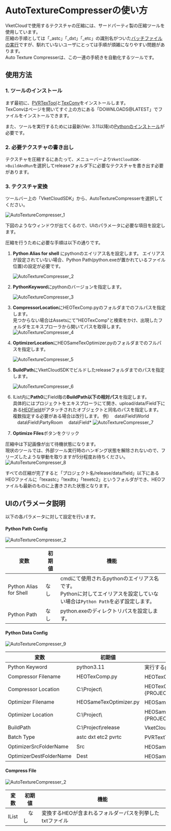 # AutoTextureCompresserの使い方
VketCloudで使用するテクスチャの圧縮には、サードパーティ製の圧縮ツールを使用しています。<br>
圧縮の手順としては「_astc」「_dxt」「_etc」の識別名がついた[バッチファイルの実行](../heoexporter/he_TextureCompression.md)ですが、馴れていないユーザにとっては手順が煩雑になりやすい問題があります。<br>
Auto Texture Compresserは、この一連の手続きを自動化するツールです。

## 使用方法
### 1. ツールのインストール
まず最初に、[PVRTexTool](https://developer.imaginationtech.com/pvrtextool/)と[TexConv](https://github.com/Microsoft/DirectXTex/wiki/Texconv)をインストールします。<br>
TexConvはページを開いてすぐ上の方にある「DOWNLOADS@LATEST」でファイルをインストールできます。

また、ツールを実行するためには最新(Ver. 3.11以降)の[Pythonのインストール](https://www.python.org/downloads/)が必要です。

### 2. 必要テクスチャの書き出し
テクスチャを圧縮するにあたって、メニューバーより`VketCloudSDK->BuildAndRun`を選択してreleaseフォルダ下に必要なテクスチャを書き出す必要があります。

### 3. テクスチャ変換
ツールバー上の「VketCloudSDK」から、AutoTextureCompresserを選択してください。<br>

![AutoTextureCompresser_1](img/AutoTextureCompresser_1.jpg)

下図のようなウィンドウが出てくるので、UIのパラメータに必要な項目を設定します。

圧縮を行うために必要な手順は以下の通りです。

1. **Python Alias for shell** にpythonのエイリアス名を設定します。
    エイリアスが設定されていない場合、Python Path(python.exeが置かれているファイル位置)の設定が必要です。

    ![AutoTextureCompresser_2](img/AutoTextureCompresser_2.jpg)

2. **PythonKeyword**にpythonのバージョンを指定します。

    ![AutoTextureCompresser_3](img/AutoTextureCompresser_3.jpg)

3. **CompressorLocation**にHEOTexComp.pyのフォルダまでのフルパスを指定します。<br>見つからない場合はAssetsにて"HEOTexComp"と検索をかけ、出現したフォルダをエキスプローラから開いてパスを取得します。
    ![AutoTextureCompresser_4](img/AutoTextureCompresser_4.jpg)

4. **OptimizerLocation**にHEOSameTexOptimizer.pyのフォルダまでのフルパスを指定します。

    ![AutoTextureCompresser_5](img/AutoTextureCompresser_5.jpg)

5. **BuildPath**にVketCloudSDKでビルドしたreleaseフォルダまでのパスを指定します。

    ![AutoTextureCompresser_6](img/AutoTextureCompresser_6.jpg)

6. IList内に**Path0**にField毎の**BuildPath以下の相対パス**を指定します。<br>具体的にはプロジェクトをエキスプローラにて開き、upload/data/Field下にある[HEOField](../HEOComponents/HEOField.md)がアタッチされたオブジェクトと同名のパスを指定します。<br>複数指定する必要がある場合は改行します。
例)
　data\Field\World
　data\Field\PartyRoom
　data\Field\*
    ![AutoTextureCompresser_7](img/AutoTextureCompresser_7.jpg)

7. **Optimize Files**ボタンをクリック

圧縮中は下記画像が出て待機状態になります。<br>
現状のツールでは、外部ツール実行時のハンギング状態を解除されないので、フリーズしたような挙動を取りますが5分程度お待ちください。
![AutoTextureCompresser_8](img/AutoTextureCompresser_8.jpg)

すべての圧縮が完了すると「プロジェクト名/release/data/field」以下にあるHEOファイルに「texastc」「texdtx」「texetc2」というフォルダができ、HEOファイルも最新のものに上書きされた状態となります。

## UIのパラメータ説明
以下の各パラメータに対して設定を行います。

#### Python Path Config

![AutoTextureCompresser_2](img/AutoTextureCompresser_2.jpg)

| 変数 | 初期値 | 機能 |
| ---- | ---- | ---- |
| Python Alias for Shell | なし | cmdにて使用されるpythonのエイリアス名です。<br>Pythonに対してエイリアスを設定していない場合は`Python Path`を必ず設定します。 |
| Python Path | なし |python.exeのディレクトリパスを設定します。 |

#### Python Data Config

![AutoTextureCompresser_9](img/AutoTextureCompresser_9.jpg)

| 変数 | 初期値 | 機能 |
| ---- | ---- | ---- |
| Python Keyword | python3.11 | 実行するpython.exeの名前。Python Aliasと一致する |
| Compressor Filename | HEOTexComp.py | HEOTexCompスクリプトのファイル名 |
| Compressor Location | C:\Project\ |HEOTexComp.pyのフォルダパスを指定します。<br> {PROJECT_PATH}\Packages\VketCloudSDK\PackageResources\tools\HEOTexComp |
| Optimizer Filename |HEOSameTexOptimizer.py |HEOSameTexOptimizerスクリプトのファイル名 |
| Optimizer Location |C:\Project\ | HEOSameTexOptimizer.pyのフォルダパスを指定します。<br> {PROJECT_PATH}\Packages\VketCloudSDK\PackageResources\tools\HEOSameTexOptimizer |
| BuildPath | C:\Project\release |VketCloudSDKでビルドしたreleaseフォルダまでのパス |
| Batch Type |astc dxt etc2 pvrtc | PVRTextToolやTexconvを使うバッチファイル名のリストです。|
| OptimizerSrcFolderName | Src |HEOSameTexOptimizerが求めるSourceフォルダの名前 |
| OptimizerDestFolderName |Dest |HEOSameTexOptimizerが出力用に使うフォルダ名 |

#### Compress File

![AutoTextureCompresser_2](img/AutoTextureCompresser_2.jpg)

| 変数 | 初期値 | 機能 |
| ---- | ---- | ---- |
|IList |　なし | 変換するHEOが含まれるフォルダーパスを列挙したtxtファイル |